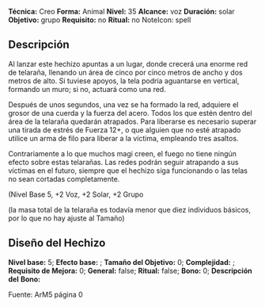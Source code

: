 
**Técnica:** Creo
**Forma:** Animal
**Nivel:** 35
**Alcance:** voz 
**Duración:** solar  
**Objetivo:** grupo
**Requisito:** no
**Ritual:** no
NoteIcon: spell




## Descripción 
<p>Al lanzar este hechizo apuntas a un lugar, donde crecerá una enorme red de telaraña, llenando un área de cinco por cinco metros de ancho y dos metros de alto. Si tuviese apoyos, la tela podría aguantarse en vertical, formando un muro; si no, actuará como una red.</p><p>Después de unos segundos, una vez se ha formado la red, adquiere el grosor de una cuerda y la fuerza del acero. Todos los que estén dentro del área de la telaraña quedarán atrapados. Para liberarse es necesario superar una tirada de estrés de Fuerza 12+, o que alguien que no esté atrapado utilice un arma de filo para liberar a la víctima, empleando tres asaltos.</p><p>Contrariamente a lo que muchos magi creen, el fuego no tiene ningún efecto sobre estas telarañas. Las redes podrán seguir atrapando a sus víctimas en el futuro, siempre que el hechizo siga funcionando o las telas no sean cortadas completamente.</p><p>(Nivel Base 5, +2 Voz, +2 Solar, +2 Grupo</p><p>(la masa total de la telaraña es todavía menor que diez individuos básicos, por lo que no hay ajuste al Tamaño)</p><p></p>

## Diseño del Hechizo 

**Nivel base:** 5; **Efecto base:** ;  **Tamaño del **Objetivo:**** 0; **Complejidad:** ; **Requisito de Mejora:** 0; **General:** false; **Ritual:** false; **Bono:** 0; **Descripción del** **Bono:** 

Fuente: ArM5 página 0